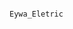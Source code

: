                                                                                                 Eywa_Eletric
